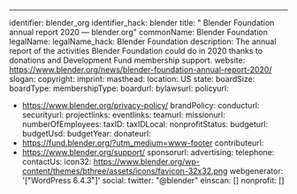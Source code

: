 ---
identifier: blender_org
identifier_hack: blender
title: "  Blender Foundation annual report 2020 — blender.org"
commonName: Blender Foundation
legalName:
legalName_hack: Blender Foundation
description: The annual report of the activities Blender Foundation could do in 2020
  thanks to donations and Development Fund membership support.
website: https://www.blender.org/news/blender-foundation-annual-report-2020/
slogan:
copyright:
imprint:
masthead:
location: US
state:
boardSize:
boardType:
membershipType:
boardurl:
bylawsurl:
policyurl:
- https://www.blender.org/privacy-policy/
brandPolicy:
conducturl:
securityurl:
projectlinks:
eventlinks:
teamurl:
missionurl:
numberOfEmployees:
taxID:
taxIDLocal:
nonprofitStatus:
budgeturl:
budgetUsd:
budgetYear:
donateurl:
- https://fund.blender.org/?utm_medium=www-footer
contributeurl:
- https://www.blender.org/support/
sponsorurl:
advertising:
telephone:
contactUs:
icon32: https://www.blender.org/wp-content/themes/bthree/assets/icons/favicon-32x32.png
webgenerator: '["WordPress 6.4.3"]'
social:
  twitter: "@blender"
einscan: []
nonprofit: []
